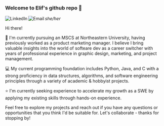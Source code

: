 ### Welcome to Elif's github repo 👋

<a href="https://www.linkedin.com/in/elifetirkes/"> <img align="left" alt="LinkedIn" src="https://img.shields.io/badge/LinkedIn-0077B5?style=for-the-badge&logo=linkedin&logoColor=white"/>
</a>

<a href="mailto:tirkes.e@northeastern.edu"> <img align="left" alt="Email" src="https://img.shields.io/badge/Gmail-D14836?style=for-the-badge&logo=gmail&logoColor=white"/>
</a>



<i>she/her</i>

Hi there! 

📕 I'm currently pursuing an MSCS at Northeastern University, having previously worked as a product marketing manager. I believe I bring valuable insights into the world of softeare dev as a career switcher with years of professional experience in graphic design, marketing, and project management.

💻 My current programming foundation includes Python, Java, and C with a strong proficiency in data structures, algorithms, and software engineering principles through a variety of academic & hobbyist projects.

⭐ I'm currently seeking experience to accelerate my growth as a SWE by applying my existing skills through hands-on experience.  


Feel free to explore my projects and reach out if you have any questions or opportunities that you think I'd be suitable for. Let's collaborate - thanks for stopping by!



<!--
**skippyskiddy/skippyskiddy** is a ✨ _special_ ✨ repository because its `README.md` (this file) appears on your GitHub profile.

Here are some ideas to get you started:

- 🔭 I’m currently working on ...
- 🌱 I’m currently learning ...
- 👯 I’m looking to collaborate on ...
- 🤔 I’m looking for help with ...
- 💬 Ask me about ...
- 📫 How to reach me: ...
- 😄 Pronouns: ...
- ⚡ Fun fact: ...
-->
